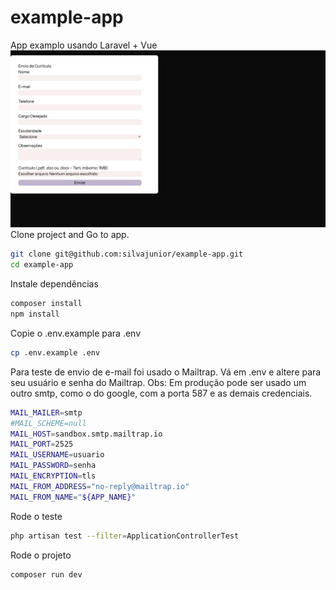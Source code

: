 # example-app
App examplo usando Laravel + Vue 
![](https://raw.githubusercontent.com/silvajunior/example-app/refs/heads/main/example-app_laravel_vue.png)
Clone project and Go to app.
```bash
git clone git@github.com:silvajunior/example-app.git
cd example-app
```
Instale dependências
```bash
composer install
npm install
```
Copie o .env.example para .env
```bash
cp .env.example .env
```
Para teste de envio de e-mail foi usado o Mailtrap.
Vá em .env e altere para seu usuário e senha do Mailtrap.
Obs: Em produção pode ser usado um outro smtp, como o do google, com a porta 587 e as demais credenciais.
```bash
MAIL_MAILER=smtp
#MAIL_SCHEME=null
MAIL_HOST=sandbox.smtp.mailtrap.io
MAIL_PORT=2525
MAIL_USERNAME=usuario
MAIL_PASSWORD=senha
MAIL_ENCRYPTION=tls
MAIL_FROM_ADDRESS="no-reply@mailtrap.io"
MAIL_FROM_NAME="${APP_NAME}"
```

Rode o teste
```bash
php artisan test --filter=ApplicationControllerTest
```
Rode o projeto
```bash
composer run dev
```
